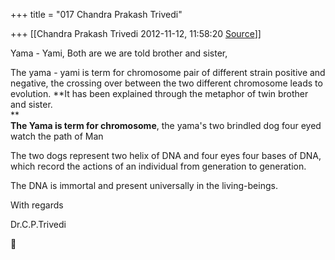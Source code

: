 +++
title = "017 Chandra Prakash Trivedi"

+++
[[Chandra Prakash Trivedi	2012-11-12, 11:58:20 [Source](https://groups.google.com/g/bvparishat/c/kN_lAHN9lOo)]]



Yama - Yami, Both are we are told brother and sister,  
  
  
The yama - yami is term for chromosome pair of different strain positive and negative, the crossing over between the two different chromosome leads to evolution. **It has been explained through the metaphor of twin brother and sister.  
**  
**The Yama is term for chromosome**, the yama's two brindled dog four eyed watch the path of Man  
  
The two dogs represent two helix of DNA and four eyes four bases of DNA, which record the actions of an individual from generation to generation.  
  
The DNA is immortal and present universally in the living-beings.  
  
  
  
With regards  
  
Dr.C.P.Trivedi




